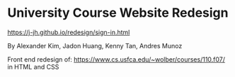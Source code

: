 University Course Website Redesign
=======

https://j-jh.github.io/redesign/sign-in.html 


By Alexander Kim, Jadon Huang, Kenny Tan, Andres Munoz


Front end redesign of: https://www.cs.usfca.edu/~wolber/courses/110.f07/ in HTML and CSS
